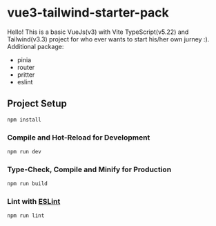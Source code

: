 # vue3-tailwind-starter-pack
Hello!
This is a basic VueJs(v3) with Vite TypeScript(v5.22) and Tailwind(v3.3) project for who ever wants to start his/her own jurney :).
Additional package:
- pinia
- router
- pritter
- eslint

## Project Setup

```sh
npm install
```

### Compile and Hot-Reload for Development

```sh
npm run dev
```

### Type-Check, Compile and Minify for Production

```sh
npm run build
```

### Lint with [ESLint](https://eslint.org/)

```sh
npm run lint
```
